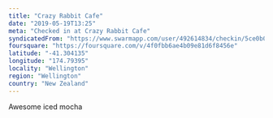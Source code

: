 ```yaml
---
title: "Crazy Rabbit Cafe"
date: "2019-05-19T13:25"
meta: "Checked in at Crazy Rabbit Cafe"
syndicatedFrom: "https://www.swarmapp.com/user/492614834/checkin/5ce0b093da7080002cba759b"
foursquare: "https://foursquare.com/v/4f0fbb6ae4b09e81d6f8456e"
latitude: "-41.304135"
longitude: "174.79395"
locality: "Wellington"
region: "Wellington"
country: "New Zealand"
---
```

Awesome iced mocha
